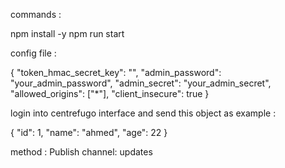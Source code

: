 commands :

npm install -y
npm run start


config file :

{
  "token_hmac_secret_key": "",
  "admin_password": "your_admin_password",
  "admin_secret": "your_admin_secret",
  "allowed_origins": ["*"],
  "client_insecure": true
}


login into centrefugo interface and send this object as example :

{
  "id": 1,
  "name": "ahmed",
  "age": 22
}

method : Publish
channel: updates
